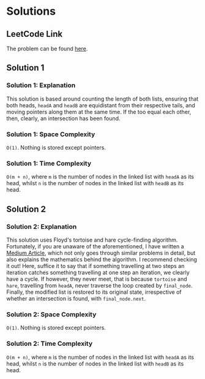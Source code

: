 # Solutions

## LeetCode Link

The problem can be found [here](https://leetcode.com/problems/intersection-of-two-linked-lists/).

## Solution 1

### Solution 1: Explanation

This solution is based around counting the length of both lists,
ensuring that both heads, `headA` and `headB` are equidistant
from their respective tails, and moving pointers along them at the same
time. If the too equal each other, then, clearly, an intersection
has been found.

### Solution 1: Space Complexity

`O(1)`. Nothing is stored except pointers.

### Solution 1: Time Complexity

`O(m + n)`, where `m` is the number of nodes in the linked list with
`headA` as its head, whilst `n` is the number of nodes in the linked
list with `headB` as its head.

## Solution 2

### Solution 2: Explanation

This solution uses Floyd's tortoise and hare cycle-finding algorithm.
Fortunately, if you are unaware of the aforementioned, I have written a
[Medium Article](https://medium.com/@edgar-loves-python/the-tortoise-the-hare-and-the-cyclical-linked-list-1b51acab5b?source=friends_link&sk=b8505cbe79e5b73d28c87f0b6f0ec3cf),
which not only goes through similar problems in detail, but also explains the
mathematics behind the algorithm. I recommend checking it out! Here, suffice
it to say that if something travelling at two steps an iteration catches
something travelling at one step an iteration, we clearly have a cycle.
If however, they never meet, that is because `tortoise` and `hare`,
travelling from `headA`, never traverse the loop created by `final_node`.
Finally, the modified list is restored to its original state, irrespective
of whether an intersection is found, with `final_node.next`.

### Solution 2: Space Complexity

`O(1)`. Nothing is stored except pointers.

### Solution 2: Time Complexity

`O(m + n)`, where `m` is the number of nodes in the linked list with
`headA` as its head, whilst `n` is the number of nodes in the linked
list with `headB` as its head.
